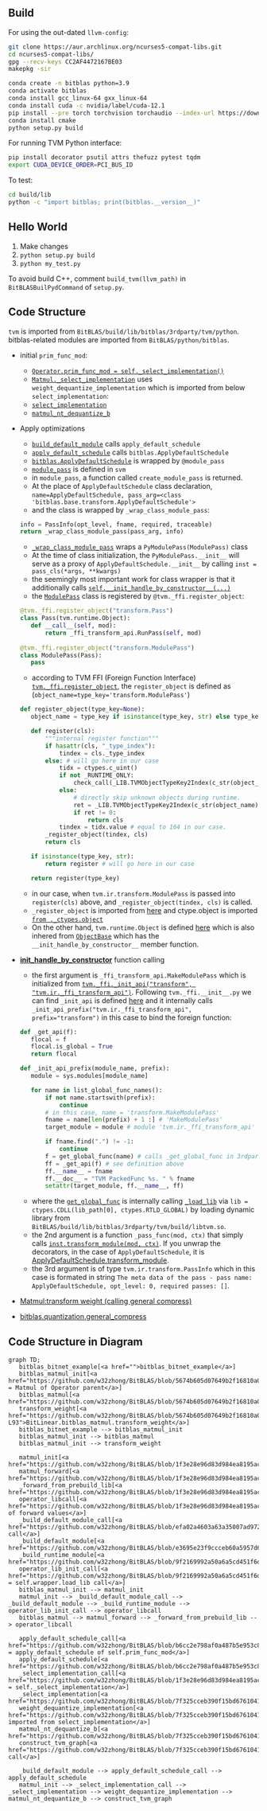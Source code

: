 ## Build
For using the out-dated `llvm-config`:
```sh
git clone https://aur.archlinux.org/ncurses5-compat-libs.git
cd ncurses5-compat-libs/
gpg --recv-keys CC2AF4472167BE03
makepkg -sir
```

```sh
conda create -n bitblas python=3.9
conda activate bitblas
conda install gcc_linux-64 gxx_linux-64
conda install cuda -c nvidia/label/cuda-12.1
pip install --pre torch torchvision torchaudio --index-url https://download.pytorch.org/whl/nightly/cu121
conda install cmake
python setup.py build
```

For running TVM Python interface:
```sh
pip install decorator psutil attrs thefuzz pytest tqdm
export CUDA_DEVICE_ORDER=PCI_BUS_ID
```

To test:
```sh
cd build/lib
python -c "import bitblas; print(bitblas.__version__)"
```

## Hello World
1. Make changes
2. `python setup.py build`
3. `python my_test.py`

To avoid build C++, comment `build_tvm(llvm_path)` in `BitBLASBuilPydCommand` of `setup.py`.

## Code Structure 
`tvm` is imported from `BitBLAS/build/lib/bitblas/3rdparty/tvm/python`.
bitblas-related modules are imported from `BitBLAS/python/bitblas`.

* initial `prim_func_mod`:
    * [`Operator.prim_func_mod = self._select_implementation()`](python/bitblas/ops/operator.py#L48)
    * [`Matmul._select_implementation`](python/bitblas/ops/general_matmul.py#L362) uses `weight_dequantize_implementation` which is imported from below `select_implementation`:
    * [`select_implementation`](python/bitblas/ops/impl/matmul_dequantize_impl.py#L559)
    * [`matmul_nt_dequantize_b`](python/bitblas/ops/impl/matmul_dequantize_impl.py#L19)
* Apply optimizations
    * [`build_default_module`](python/bitblas/ops/general_matmul.py#L353) calls `apply_default_schedule`
    * [`apply_default_schedule`](python/bitblas/ops/operator.py#L147) calls `bitblas.ApplyDefaultSchedule`
    * [`bitblas.ApplyDefaultSchedule`](python/bitblas/base/transform.py#L37) is wrapped by `@module_pass`
    * [`module_pass`](https://github.com/LeiWang1999/tvm/tree/618306ce3baa2c606d43856afbe6655e4e67b2c8/python/tvm/ir/transform.py#L326) is defined in `svm`
    * in `module_pass`, a function called `create_module_pass` is returned.
    * At the place of `ApplyDefaultSchedule` class declaration, `name=ApplyDefaultSchedule, pass_arg=<class 'bitblas.base.transform.ApplyDefaultSchedule'>`
    * and the class is wrapped by `_wrap_class_module_pass`:
    ```py
    info = PassInfo(opt_level, fname, required, traceable)
    return _wrap_class_module_pass(pass_arg, info)
    ```
    * [`_wrap_class_module_pass`](https://github.com/LeiWang1999/tvm/tree/618306ce3baa2c606d43856afbe6655e4e67b2c8/python/tvm/ir/transform.py#L293) wraps a `PyModulePass(ModulePass)` class
    * At the time of class initialization, the `PyModulePass.__init__` will serve as a proxy of `ApplyDefaultSchedule.__init__` by calling `inst = pass_cls(*args, **kwargs)`
    * the seemingly most important work for class wrapper is that it additionally calls [`self.__init_handle_by_constructor__(...)`](https://github.com/LeiWang1999/tvm/tree/618306ce3baa2c606d43856afbe6655e4e67b2c8/python/tvm/ir/transform.py#L309)
    * the [`ModulePass`](https://github.com/LeiWang1999/tvm/blob/618306ce3baa2c606d43856afbe6655e4e67b2c8/python/tvm/ir/transform.py#L242) class is registered by `@tvm._ffi.register_object`:
    ```py
    @tvm._ffi.register_object("transform.Pass")
    class Pass(tvm.runtime.Object):
       def __call__(self, mod):
           return _ffi_transform_api.RunPass(self, mod)
      
    @tvm._ffi.register_object("transform.ModulePass")
    class ModulePass(Pass):
       pass
    ```
    * according to TVM FFI (Foreign Function Interface) [`tvm._ffi.register_object`](https://github.com/LeiWang1999/tvm/blob/618306ce3baa2c606d43856afbe6655e4e67b2c8/python/tvm/_ffi/registry.py#L41-L82), the `register_object` is defined as (`object_name=type_key='transform.ModulePass'`)
    ```py
    def register_object(type_key=None):
       object_name = type_key if isinstance(type_key, str) else type_key.__name__
   
       def register(cls):
           """internal register function"""
           if hasattr(cls, "_type_index"):
               tindex = cls._type_index
           else: # will go here in our case
               tidx = ctypes.c_uint()
               if not _RUNTIME_ONLY:
                   check_call(_LIB.TVMObjectTypeKey2Index(c_str(object_name), ctypes.byref(tidx))) # will go here in our case
               else:
                   # directly skip unknown objects during runtime.
                   ret = _LIB.TVMObjectTypeKey2Index(c_str(object_name), ctypes.byref(tidx))
                   if ret != 0:
                       return cls
               tindex = tidx.value # equal to 164 in our case.
           _register_object(tindex, cls)
           return cls
   
       if isinstance(type_key, str):
           return register # will go here in our case
   
       return register(type_key)
    ```
    * in our case, when `tvm.ir.transform.ModulePass` is passed into `register(cls)` above, and `_register_object(tindex, cls)` is called.
    * `_register_object` is imported from [here](https://github.com/LeiWang1999/tvm/blob/618306ce3baa2c606d43856afbe6655e4e67b2c8/python/tvm/_ffi/registry.py#L25-L38) and ctype.object is imported [`from ._ctypes.object`](https://github.com/LeiWang1999/tvm/blob/618306ce3baa2c606d43856afbe6655e4e67b2c8/python/tvm/_ffi/_ctypes/object.py#L42)
    * On the other hand, `tvm.runtime.Object` is defined [here](https://github.com/LeiWang1999/tvm/blob/618306ce3baa2c606d43856afbe6655e4e67b2c8/python/tvm/runtime/object.py#L49) which is also inhered from [`ObjectBase`](https://github.com/LeiWang1999/tvm/blob/618306ce3baa2c606d43856afbe6655e4e67b2c8/python/tvm/_ffi/_ctypes/object.py#L114) which has the `__init_handle_by_constructor__` member function.
* [__init_handle_by_constructor__](https://github.com/LeiWang1999/tvm/tree/618306ce3baa2c606d43856afbe6655e4e67b2c8/python/tvm/ir/transform.py#L309) function calling
    * the first argument is `_ffi_transform_api.MakeModulePass` which is initialized from [`tvm._ffi._init_api("transform", "tvm.ir._ffi_transform_api")`](https://github.com/LeiWang1999/tvm/tree/618306ce3baa2c606d43856afbe6655e4e67b2c8/python/tvm/ir/_ffi_transform_api.py). Following `tvm._ffi.__init__.py` we can find `_init_api` is defined [here](https://github.com/LeiWang1999/tvm/tree/618306ce3baa2c606d43856afbe6655e4e67b2c8/python/tvm/_ffi/registry.py#L299) and it internally calls `_init_api_prefix("tvm.ir._ffi_transform_api", prefix="transform")` in this case to bind the foreign function:
    ```py
    def _get_api(f):
       flocal = f
       flocal.is_global = True
       return flocal
    
    def _init_api_prefix(module_name, prefix):
       module = sys.modules[module_name]
   
       for name in list_global_func_names():
           if not name.startswith(prefix):
               continue
           # in this case, name = 'transform.MakeModulePass'   
           fname = name[len(prefix) + 1 :] # 'MakeModulePass'
           target_module = module # module 'tvm.ir._ffi_transform_api'
   
           if fname.find(".") != -1:
               continue
           f = get_global_func(name) # calls _get_global_func in 3rdparty/tvm/python/tvm/_ffi/_ctypes/packed_func.py
           ff = _get_api(f) # see definition above
           ff.__name__ = fname
           ff.__doc__ = "TVM PackedFunc %s. " % fname
           setattr(target_module, ff.__name__, ff)
    ```
    * where the [`get_global_func`](https://github.com/LeiWang1999/tvm/tree/618306ce3baa2c606d43856afbe6655e4e67b2c8/python/tvm/_ffi/_ctypes/packed_func.py:L286) is internally calling [`_load_lib`](https://github.com/LeiWang1999/tvm/tree/618306ce3baa2c606d43856afbe6655e4e67b2c8/python/tvm/_ffi/base.py:L63) via `lib = ctypes.CDLL(lib_path[0], ctypes.RTLD_GLOBAL)` by loading dynamic library from `BitBLAS/build/lib/bitblas/3rdparty/tvm/build/libtvm.so`.
    * the 2nd argument is a function `_pass_func(mod, ctx)` that simply calls [`inst.transform_module(mod, ctx)`](https://github.com/LeiWang1999/tvm/tree/618306ce3baa2c606d43856afbe6655e4e67b2c8/python/tvm/ir/transform.py#L306). If you unwrap the decorators, in the case of `ApplyDefaultSchedule`, it is [ApplyDefaultSchedule.transform_module](https://github.com/w32zhong/BitBLAS/blob/main/python/bitblas/base/transform.py#L50).
    * the 3rd argument is of type `tvm.ir.transform.PassInfo` which in this case is formated in string `The meta data of the pass - pass name: ApplyDefaultSchedule, opt_level: 0, required passes: []`. 
    
* [Matmul:transform weight (calling general compress)](python/bitblas/ops/general_matmul.py#L407)
* [bitblas.quantization.general\_compress](python/bitblas/quantization/utils.py#L54)

## Code Structure in Diagram
```mermaid
graph TD;
   bitblas_bitnet_example[<a href="">bitblas_bitnet_example</a>]
   bitblas_matmul_init[<a href="https://github.com/w32zhong/BitBLAS/blob/5674b605d07649b2f16810a0fb0b5745ab63203f/integration/BitNet/utils_quant.py#L77">BitLinear.bitblas_matmul = Matmul of Operator parent</a>]
   bitblas_matmul[<a href="https://github.com/w32zhong/BitBLAS/blob/5674b605d07649b2f16810a0fb0b5745ab63203f/integration/BitNet/utils_quant.py#L144">BitLinear.bitblas_matmul.forward</a>]
   transform_weight[<a href="https://github.com/w32zhong/BitBLAS/blob/5674b605d07649b2f16810a0fb0b5745ab63203f/integration/BitNet/utils_quant.py#L92-L93">BitLinear.bitblas_matmul.transform_weight</a>]
   bitblas_bitnet_example --> bitblas_matmul_init
   bitblas_matmul_init --> bitblas_matmul
   bitblas_matmul_init --> transform_weight

   matmul_init[<a href="https://github.com/w32zhong/BitBLAS/blob/1f3e28e96d83d984ea8195ac1420cc834c035d18/python/bitblas/ops/general_matmul.py#L209">Matmul.__init__</a>]
   matmul_forward[<a href="https://github.com/w32zhong/BitBLAS/blob/1f3e28e96d83d984ea8195ac1420cc834c035d18/python/bitblas/ops/general_matmul.py#L482">Matmul.forward</a>]
   _forward_from_prebuild_lib[<a href="https://github.com/w32zhong/BitBLAS/blob/1f3e28e96d83d984ea8195ac1420cc834c035d18/python/bitblas/ops/operator.py#L287">Operator._forward_from_prebuild_lib</a>]
   operator_libcall[<a href="https://github.com/w32zhong/BitBLAS/blob/1f3e28e96d83d984ea8195ac1420cc834c035d18/python/bitblas/ops/operator.py#L292">Operator.lib.call of forward values</a>]
   _build_default_module_call[<a href="https://github.com/w32zhong/BitBLAS/blob/efa02a4603a63a35007ad9727d940a7f76097dbb/python/bitblas/ops/general_matmul.py#L251">Matmul._build_default_module call</a>]
   _build_default_module[<a href="https://github.com/w32zhong/BitBLAS/blob/e3695e23f9ccceb60a5957d62632604fa292509e/python/bitblas/ops/general_matmul.py#L353">Matmul._build_default_module</a>]
   _build_runtime_module[<a href="https://github.com/w32zhong/BitBLAS/blob/9f2169992a50a6a5cd451f6d9cbc7439debaf0ab/python/bitblas/ops/operator.py#L73">Operator._build_runtime_module</a>]
   operator_lib_init_call[<a href="https://github.com/w32zhong/BitBLAS/blob/9f2169992a50a6a5cd451f6d9cbc7439debaf0ab/python/bitblas/ops/operator.py#L139">Operator.lib = self.wrapper.load_lib call</a>]
   bitblas_matmul_init --> matmul_init
   matmul_init --> _build_default_module_call --> _build_default_module --> _build_runtime_module --> operator_lib_init_call --> operator_libcall
   bitblas_matmul --> matmul_forward --> _forward_from_prebuild_lib --> operator_libcall

   apply_default_schedule_call[<a href="https://github.com/w32zhong/BitBLAS/blob/b6cc2e798af0a487b5e953c8c6fef309d54beea7/python/bitblas/ops/general_matmul.py#L355">Matmul.optimized_func = apply_default_schedule of self.prim_func_mod</a>]
   apply_default_schedule[<a href="https://github.com/w32zhong/BitBLAS/blob/b6cc2e798af0a487b5e953c8c6fef309d54beea7/python/bitblas/ops/operator.py#L147">Operator.apply_default_schedule</a>]
   _select_implementation_call[<a href="https://github.com/w32zhong/BitBLAS/blob/1f3e28e96d83d984ea8195ac1420cc834c035d18/python/bitblas/ops/general_matmul.py#L209">Operator.prim_func_mod = self._select_implementation</a>]
   _select_implementation[<a href="https://github.com/w32zhong/BitBLAS/blob/7f325cceb390f15bd676104143f09b9755c19596/python/bitblas/ops/general_matmul.py#L364">‎Matmul._select_implementation</a>]
   weight_dequantize_implementation[<a href="https://github.com/w32zhong/BitBLAS/blob/7f325cceb390f15bd676104143f09b9755c19596/python/bitblas/ops/impl/matmul_dequantize_impl.py#L559">weight_dequantize_implementation imported from select_implementation</a>]
   matmul_nt_dequantize_b[<a href="https://github.com/w32zhong/BitBLAS/blob/7f325cceb390f15bd676104143f09b9755c19596/python/bitblas/ops/impl/matmul_dequantize_impl.py#L19">matmul_nt_dequantize_b</a>]
   construct_tvm_graph[<a href="https://github.com/w32zhong/BitBLAS/blob/7f325cceb390f15bd676104143f09b9755c19596/python/bitblas/ops/impl/matmul_dequantize_impl.py#L131">te.compute call</a>]

   _build_default_module --> apply_default_schedule_call --> apply_default_schedule
   matmul_init --> _select_implementation_call --> _select_implementation --> weight_dequantize_implementation --> matmul_nt_dequantize_b --> construct_tvm_graph
```
